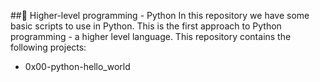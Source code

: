 ##:rocket: Higher-level programming - Python
In this repository we have some basic scripts to use in Python. This is the first approach to Python programming - a higher level language. This repository contains the following projects:
+ 0x00-python-hello_world
<!--stackedit_data:
eyJoaXN0b3J5IjpbMTg3NTcxOTk2N119
-->